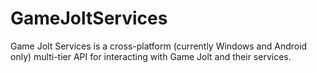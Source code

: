 # GameJoltServices
Game Jolt Services is a cross-platform (currently Windows and Android only) multi-tier API for interacting with Game Jolt and their services.
